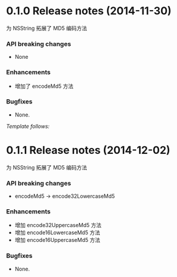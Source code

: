 0.1.0 Release notes (2014-11-30)
=============================================================

为 NSString 拓展了 MD5 编码方法

### API breaking changes

* None

### Enhancements

* 增加了 encodeMd5 方法

### Bugfixes

* None.



*Template follows:*

0.1.1 Release notes (2014-12-02)
=============================================================

为 NSString 拓展了 MD5 编码方法

### API breaking changes

* encodeMd5 -> encode32LowercaseMd5


### Enhancements

*  增加 encode32UppercaseMd5 方法
*  增加 encode16LowercaseMd5 方法
*  增加 encode16UppercaseMd5 方法




### Bugfixes

* None.

